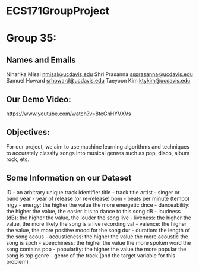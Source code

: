 # ECS171GroupProject
# Group 35: 

## Names and Emails
Niharika Misal
nmisal@ucdavis.edu
Shri Prasanna
ssprasanna@ucdavis.edu
Samuel Howard
srhoward@ucdavis.edu
Taeyoon Kim
ktykim@ucdavis.edu

## Our Demo Video:
https://www.youtube.com/watch?v=8teGnHYVXVs

## Objectives:
For our project, we aim to use machine learning algorithms and techniques to accurately classify songs into musical genres such as pop, disco, album rock, etc.

## Some Information on our Dataset
ID - an arbitrary unique track identifier title - track title
artist - singer or band
year - year of release (or re-release) bpm - beats per minute (tempo)
nrgy - energy: the higher the value the more energetic
dnce - danceability: the higher the value, the easier it is to dance to this song
dB - loudness (dB): the higher the value, the louder the song
live - liveness: the higher the value, the more likely the song is a live recording 
val - valence: the higher the value, the more positive mood for the song
dur - duration: the length of the song
acous - acousticness: the higher the value the more acoustic the song is
spch - speechiness: the higher the value the more spoken word the song contains pop - popularity: the higher the value the more popular the song is
top genre - genre of the track (and the target variable for this problem)
